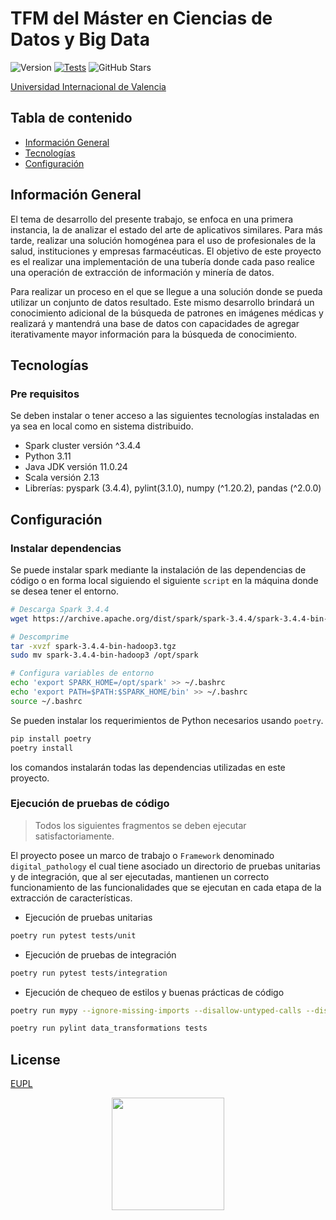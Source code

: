 # TFM del Máster en Ciencias de Datos y Big Data

<!-- ![Tests](https://img.shields.io/badge/tests-100%25%20passing-brightgreen) -->
![Version](https://img.shields.io/badge/version-1.0.0-blue)
[![Tests](https://github.com/sanchezis/MU-Big-Data-and-Data-Science-Image-Pathology-Pipeline/actions/workflows/tests.yml/badge.svg)](https://github.com/sanchezis/MU-Big-Data-and-Data-Science-Image-Pathology-Pipeline/actions/workflows/tests.yml)
![GitHub Stars](https://img.shields.io/github/stars/sanchezis/MU-Big-Data-and-Data-Science-Image-Pathology-Pipeline?logo=github&color=yellow)

[Universidad Internacional de Valencia](https://www.viu.es)

<!--
<img src="https://oncampus.universidadviu.com/sites/viu/files/logo_crespon_0.png" width="100" />
-->

## Tabla de contenido

* [Información General](#información-general)
* [Tecnologías](#tecnologías)
* [Configuración](#configuración)

## Información General

El tema de desarrollo del presente trabajo, se enfoca en una primera instancia, la de analizar el estado del arte de aplicativos similares. Para más tarde, realizar una solución homogénea para el uso de profesionales de la salud, instituciones y empresas farmacéuticas. El objetivo de este proyecto es el realizar una implementación de una tubería donde cada paso realice una operación de extracción de información y minería de datos.

Para realizar un proceso en el que se llegue a una solución donde se pueda utilizar un conjunto de datos resultado. Este mismo desarrollo brindará un conocimiento adicional de la búsqueda de patrones en imágenes médicas y realizará y mantendrá una base de datos con capacidades de agregar iterativamente mayor información para la búsqueda de conocimiento.

## Tecnologías

### Pre requisitos

Se deben instalar o tener acceso a las siguientes tecnologías instaladas en ya sea en local como en sistema distribuido.

* Spark cluster versión ^3.4.4
* Python 3.11
* Java JDK versión 11.0.24
* Scala versión 2.13
* Librerías: pyspark (3.4.4), pylint(3.1.0), numpy (^1.20.2), pandas (^2.0.0)

## Configuración

### Instalar dependencias

Se puede instalar spark mediante la instalación de las dependencias de código o en forma local siguiendo el siguiente `script` en la máquina donde se desea tener el entorno.

```bash
# Descarga Spark 3.4.4
wget https://archive.apache.org/dist/spark/spark-3.4.4/spark-3.4.4-bin-hadoop3.tgz

# Descomprime
tar -xvzf spark-3.4.4-bin-hadoop3.tgz
sudo mv spark-3.4.4-bin-hadoop3 /opt/spark

# Configura variables de entorno
echo 'export SPARK_HOME=/opt/spark' >> ~/.bashrc
echo 'export PATH=$PATH:$SPARK_HOME/bin' >> ~/.bashrc
source ~/.bashrc
```

Se pueden instalar los requerimientos de Python necesarios usando `poetry`.

```bash
pip install poetry
poetry install
```

los comandos instalarán todas las dependencias utilizadas en este proyecto.

### Ejecución de pruebas de código

 > Todos los siguientes fragmentos se deben ejecutar satisfactoriamente.

El proyecto posee un marco de trabajo o `Framework` denominado `digital_pathology` el cual tiene asociado un directorio de pruebas unitarias y de integración, que al ser ejecutadas, mantienen un correcto funcionamiento de las funcionalidades que se ejecutan en cada etapa de la extracción de características.

* Ejecución de pruebas unitarias

```bash
poetry run pytest tests/unit
```

* Ejecución de pruebas de integración

```bash
poetry run pytest tests/integration
```

* Ejecución de chequeo de estilos y buenas prácticas de código

```bash
poetry run mypy --ignore-missing-imports --disallow-untyped-calls --disallow-untyped-defs --disallow-incomplete-defs digital_pathology tests

poetry run pylint data_transformations tests
```

## License

<!-- [MIT](https://choosealicense.com/licenses/mit/) -->
[EUPL](https://raw.githubusercontent.com/sanchezis/MU-Big-Data-and-Data-Science-Image-Pathology-Pipeline/refs/heads/main/LICENSE)

<p align="center">
<img src="https://www.universidadviu.com/sites/universidadviu.com/themes/custom/universidadviu_com/logo.webp" width="180" />
</p>
